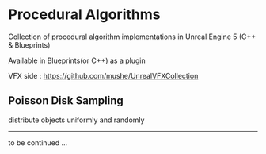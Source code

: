 # Procedural Algorithms
Collection of procedural algorithm implementations in Unreal Engine 5 (C++ & Blueprints)

Available in Blueprints(or C++) as a plugin

VFX side : https://github.com/mushe/UnrealVFXCollection

## Poisson Disk Sampling
distribute objects uniformly and randomly

----

to be continued ...
